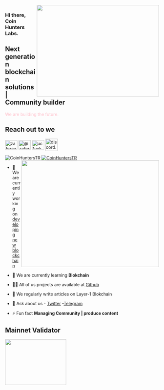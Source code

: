 <img src="https://miro.medium.com/v2/resize:fit:720/format:webp/1*r45GDWbztqbpryOlc_leRg.gif" align="right" width="400" height="300">

### Hi there, Coin Hunters Labs. 

## Next generation blockchain solutions | Community builder

<font color="pink">We are building the future. </font>

## Reach out to we

<a href="https://twitter.com/CoinHuntersTR" target="blank"><img align="center" src="https://raw.githubusercontent.com/rahuldkjain/github-profile-readme-generator/master/src/images/icons/Social/twitter.svg" alt="zaferayan" height="30" width="40" /></a>
<a href="https://coinhunterstr.medium.com/" target="blank"><img align="center" src="https://raw.githubusercontent.com/rahuldkjain/github-profile-readme-generator/master/src/images/icons/Social/medium.svg" alt="@zaferayan" height="30" width="40" /></a>
<a href="https://www.youtube.com/@CoinHuntersTR" target="blank"><img align="center" src="https://raw.githubusercontent.com/rahuldkjain/github-profile-readme-generator/master/src/images/icons/Social/youtube.svg" alt="uc1vykhlufpaoghrwhjikrqg" height="30" width="40" /></a>
<a href="https://discord.gg/TNDcT4UnB7" target="blank"><img align="center" src="https://raw.githubusercontent.com/rahuldkjain/github-profile-readme-generator/master/src/images/icons/Social/discord.svg" alt="discord.gg/ruescommunity" height="40" width="40" /></a>
<br />

<p align="left"> <img src="https://komarev.com/ghpvc/?username=CoinHuntersTR&label=Profile%20views&color=0e75b6&style=flat" alt="CoinHuntersTR" /> <a href="https://twitter.com/CoinHuntersTR" target="blank"><img src="https://img.shields.io/twitter/follow/CoinHuntersTR?logo=twitter&style=for-the-badge" alt="CoinHuntersTR" /></a> 

<img src="https://github-readme-stats.vercel.app/api?username=coinhunterstr&show_icons=true&theme=highcontrast" align="right" width="450" height="350" >

- 🔭 We are currently working on [developing new blockchain](info@coinhunterstr.com)

- 🌱 We are currently learning **Blokchain**

- 👨‍💻 All of us projects are available at [Github](https://github.com/CoinHuntersTR)

- 📝 We regularly write articles on Layer-1 Blokchain

- 💬 Ask about us  - [Twitter](https://twitter.com/CoinHuntersTR) -[Telegram](https://t.me/CoinHuntersTR)

- ⚡ Fun fact **Managing Community | produce content**

## Mainnet Validator

<a href="https://wallet.keplr.app/chains/dymension?modal=validator&chain=dymension_1100-1&validator_address=dymvaloper1p87xgcekkkpp783xl5wu48p0dw2p2duru5ul9n">
     <img src="https://github.com/CoinHuntersTR/CoinHuntersTR/assets/111747226/0a4e2ef8-8658-4baa-84f0-45fba95e957b"  align="left" width="200" height="150">
</a>


  

